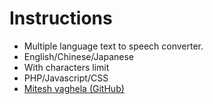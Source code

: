 # Instructions

- Multiple language text to speech converter.
- English/Chinese/Japanese
- With characters limit
- PHP/Javascript/CSS
- <a href="https://github.com/Miteshvaghela/text-to-speech">Mitesh vaghela (GitHub)</a>
